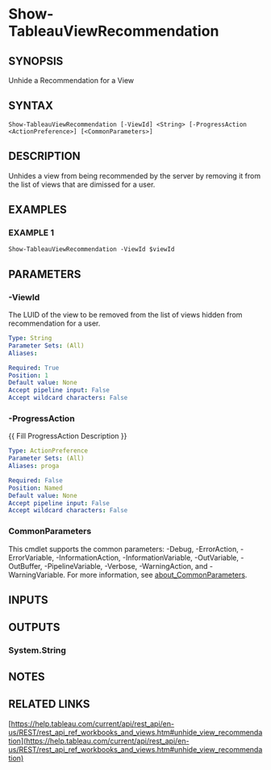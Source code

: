 # Show-TableauViewRecommendation

## SYNOPSIS
Unhide a Recommendation for a View

## SYNTAX

```
Show-TableauViewRecommendation [-ViewId] <String> [-ProgressAction <ActionPreference>] [<CommonParameters>]
```

## DESCRIPTION
Unhides a view from being recommended by the server by removing it from the list of views that are dimissed for a user.

## EXAMPLES

### EXAMPLE 1
```
Show-TableauViewRecommendation -ViewId $viewId
```

## PARAMETERS

### -ViewId
The LUID of the view to be removed from the list of views hidden from recommendation for a user.

```yaml
Type: String
Parameter Sets: (All)
Aliases:

Required: True
Position: 1
Default value: None
Accept pipeline input: False
Accept wildcard characters: False
```

### -ProgressAction
{{ Fill ProgressAction Description }}

```yaml
Type: ActionPreference
Parameter Sets: (All)
Aliases: proga

Required: False
Position: Named
Default value: None
Accept pipeline input: False
Accept wildcard characters: False
```

### CommonParameters
This cmdlet supports the common parameters: -Debug, -ErrorAction, -ErrorVariable, -InformationAction, -InformationVariable, -OutVariable, -OutBuffer, -PipelineVariable, -Verbose, -WarningAction, and -WarningVariable. For more information, see [about_CommonParameters](http://go.microsoft.com/fwlink/?LinkID=113216).

## INPUTS

## OUTPUTS

### System.String
## NOTES

## RELATED LINKS

[https://help.tableau.com/current/api/rest_api/en-us/REST/rest_api_ref_workbooks_and_views.htm#unhide_view_recommendation](https://help.tableau.com/current/api/rest_api/en-us/REST/rest_api_ref_workbooks_and_views.htm#unhide_view_recommendation)

